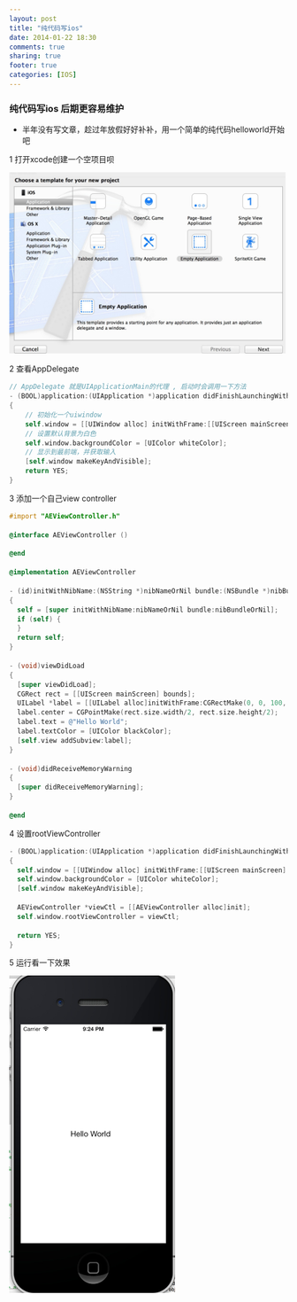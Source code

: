 ```yaml
---
layout: post
title: "纯代码写ios"
date: 2014-01-22 18:30
comments: true
sharing: true
footer: true
categories: [IOS]
---
```



### 纯代码写ios 后期更容易维护

+ 半年没有写文章，趁过年放假好好补补，用一个简单的纯代码helloworld开始吧


1 打开xcode创建一个空项目呗

<img style="max-width:500px;" src="/images/post/ios-new-project.jpg" />

2 查看AppDelegate

```objective-c
// AppDelegate 就是UIApplicationMain的代理 , 启动时会调用一下方法
- (BOOL)application:(UIApplication *)application didFinishLaunchingWithOptions:(NSDictionary *)launchOptions
{
    // 初始化一个uiwindow
    self.window = [[UIWindow alloc] initWithFrame:[[UIScreen mainScreen] bounds]];
    // 设置默认背景为白色
    self.window.backgroundColor = [UIColor whiteColor];
    // 显示到最前端，并获取输入
    [self.window makeKeyAndVisible];
    return YES;
}
```

<!-- more -->

3 添加一个自己view controller

```objective-c
#import "AEViewController.h"

@interface AEViewController ()

@end

@implementation AEViewController

- (id)initWithNibName:(NSString *)nibNameOrNil bundle:(NSBundle *)nibBundleOrNil
{
  self = [super initWithNibName:nibNameOrNil bundle:nibBundleOrNil];
  if (self) {
  }
  return self;
}

- (void)viewDidLoad
{
  [super viewDidLoad];
  CGRect rect = [[UIScreen mainScreen] bounds];
  UILabel *label = [[UILabel alloc]initWithFrame:CGRectMake(0, 0, 100, 50)];
  label.center = CGPointMake(rect.size.width/2, rect.size.height/2);
  label.text = @"Hello World";
  label.textColor = [UIColor blackColor];
  [self.view addSubview:label];
}

- (void)didReceiveMemoryWarning
{
  [super didReceiveMemoryWarning];
}

@end

```

4 设置rootViewController

```objective-c
- (BOOL)application:(UIApplication *)application didFinishLaunchingWithOptions:(NSDictionary *)launchOptions
{
  self.window = [[UIWindow alloc] initWithFrame:[[UIScreen mainScreen] bounds]];
  self.window.backgroundColor = [UIColor whiteColor];
  [self.window makeKeyAndVisible];
  
  AEViewController *viewCtl = [[AEViewController alloc]init];
  self.window.rootViewController = viewCtl;
  
  return YES;
}
```

5 运行看一下效果

<img style="max-width:300px;" src="/images/post/ios-new-project-ret.jpg" />
